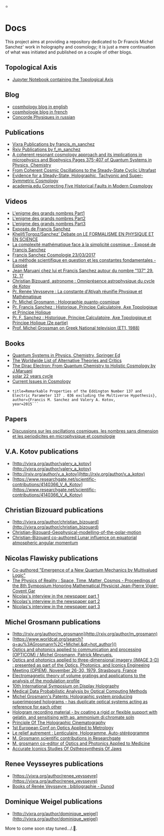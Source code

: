 :star:

# Docs

This project aims at providing a repository dedicated to Dr Francis Michel Sanchez' work in holography and cosmology; it is just a mere continuation of what was initiated and published on a couple of other blogs.

## Topological Axis

* [Jupyter Notebook containing the Topological Axis](https://github.com/LaGuer/Jupyter-Notebook-Practice-Physical-Constants-Ratios/)

## Blog
* [cosmhology blog in english](https://cosmhology.blogspot.com/)
* [cosmhologie blog in french](https://cosmhologie.blogspot.com/)
* [Concorde Physiques in russian ](http://concorde-physiques.blogspot.com/)

## Publications
* [Vixra Publications by francis_m_sanchez](https://vixra.org/author/francis_m_sanchez)
* [Rxiv Publications by f_m_sanchez](http://rxiv.org/author/f_m_sanchez)
* [A coherent resonant cosmology approach and its implications in microphysics and Biophysics Pages 375-407 of Quantum Systems in Physics, Chemistry](https://www.springer.com/fr/book/9783319502540?token=gbgen&wt_mc=GoogleBooks.GoogleBooks.3.EN#)
* [From Coherent Cosmic Oscillations to the Steady-State Cyclic Ultrafast](https://rxiv.org/abs/1401.0228)
* [Evidence for a Steady-State, Holographic, Tachyonic and Super-Symmetric Cosmology](https://www.researchgate.net/publication/267430152_Evidence_for_a_Steady-State_Holographic_Tachyonic_and_Super-Symmetric_Cosmology)
* [academia.edu Correcting Five Historical Faults in Modern Cosmology](https://www.academia.edu/30843365/Correcting_Five_Historical_Faults_in_Modern_Cosmology)

## Videos

* [L'enigme des grands nombres Part1](https://www.youtube.com/watch?v=ev_eIqLtK8s)
* [L'enigme des grands nombres Part2](https://www.youtube.com/watch?v=i4w392nYqns)
* [L'enigme des grands nombres Part3](https://www.youtube.com/watch?v=b4WvI0yVXnE)
* [Exposés de Francis Sanchez](https://www.youtube.com/playlist?list=PLQXUNrzoAeFbmfHo3jgWzzExlVoBn2JUw)
* [Khelif/Torgoz/Sanchez' Debate on LE FORMALISME EN PHYSIQUE ET EN SCIENCE](https://www.youtube.com/watch?v=TEK2hCI2we0)
* [La complexité mathématique face à la simplicité cosmique - Exposé de Francis Sanchez](https://www.youtube.com/watch?v=dyUlUahgHGg)
* [Francis Sanchez Cosmologie 23/03/2017](https://www.youtube.com/watch?v=NmvvIQjxBw8)
* [La méthode scientifique en question et les constantes fondamentales - Exposé](https://www.youtube.com/watch?v=zUt1hxTdiuA)
* [Jean Maruani chez lui et Francis Sanchez autour du nombre "137" 29. 12. 17](https://www.youtube.com/watch?v=05g416VWjnw)
* [Christian Bizouard, astronome : Omniprésence astrophysique du cycle de Kotov](https://www.youtube.com/watch?v=DGeBC73kKvQ)
* [Pr. Renée Veysseyre : La constante d'Atiyah réunifie Physique et Mathématique](https://www.youtube.com/watch?v=mbPpKqakDAU)
* [Pr. Michel Grosmann : Holographie quanto-cosmique](https://www.youtube.com/watch?v=M7bJnekDIt0)
* [Pr. Francis Sanchez : Historique, Principe Calculatoire, Axe Topologique et Principe Holique](https://www.youtube.com/watch?v=IgKSrfsqFEs)
* [Pr. F. Sanchez : Historique, Principe Calculatoire, Axe Topologique et Principe Holique (2e partie)](https://www.youtube.com/watch?v=8A3SmYB53EA)
* [Prof. Michel Grossman on Greek National television (ET1, 1988)](https://www.youtube.com/watch?v=1iSczcUr2Vk)


## Books

* [Quantum Systems in Physics, Chemistry, Springer Ed](https://www.amazon.com/gp/search?index=books&linkCode=qs&keywords=9783319502557)
* [The Worldwide List of Alternative Theories and Critics](https://books.google.com/books?isbn=2902425171)
* [The Dirac Electron: From Quantum Chemistry to Holistic Cosmology by J.Maruani](https://onlinelibrary.wiley.com/doi/abs/10.1002/jccs.201500374#)
* [solar 22 years cycle](https://link.springer.com/article/10.1007%2Fs10509-016-2985-8)
* [Current Issues in Cosmology](https://www.cambridge.org/gb/academic/subjects/physics/cosmology-relativity-and-gravitation/current-issues-cosmology?format=HB&isbn=9780521858984)
* ```@inproceedings{Sanchez2015RemarkablePO,
  title=Remarkable Properties of the Eddington Number 137 and Electric Parameter 137 . 036 excluding the Multiverse Hypothesis},
  author={Francis M. Sanchez and Valery A. Kotov,
  year=2015```
## Papers

* [Discussions sur les oscillations cosmiques, les nombres sans dimension et les periodicites en microphysique et cosmologie](https://lempel.pagesperso-orange.fr/occ_cdf.pdf)

## V.A. Kotov publications

* [http://vixra.org/author/valery_a_kotov](http://vixra.org/author/valery_a_kotov)
* [http://rxiv.org/author/v_a_kotov](http://rxiv.org/author/v_a_kotov)
* [https://www.researchgate.net/scientific-contributions/4140366_V_A_Kotov](https://www.researchgate.net/scientific-contributions/4140366_V_A_Kotov)

## Christian Bizouard publications

* [http://vixra.org/author/christian_bizouard](http://vixra.org/author/christian_bizouard)
* [Christian-Bizouard-Geophysical-modelling-of-the-polar-motion](https://www.amazon.com/Geophysical-Modelling-Gruyter-Studies-Mathematical-ebook/dp/B01N0DUB76)
* [Christian-Bizouard co-authored Lunar influence on equatorial atmospheric angular momentum](https://agupubs.onlinelibrary.wiley.com/doi/full/10.1002/2014JD022240)

## Nicolas Flawisky publications

* [Co-authored "Emergence of a New Quantum Mechanics by Multivalued Logic"](https://www.researchgate.net/publication/260628556_Emergence_of_a_New_Quantum_Mechanics_by_Multivalued_Logic)
* [The Physics of Reality : Space, Time, Matter, Cosmos - Proceedings of the 8th Symposium Honoring Mathematical Physicist Jean-Pierre Vigier; Covent Gar](https://www.amazon.com/Physics-Reality-Proceedings-Mathematical-Jean-Pierre/dp/9814504777)
* [Nicolas's interview in the newspaper part 1](https://raw.githubusercontent.com/cosmhology/docs/master/flawisky/IMG_1471.JPG)
* [Nicolas's interview in the newspaper part 2](https://raw.githubusercontent.com/cosmhology/docs/master/flawisky/IMG_1472.JPG)
* [Nicolas's interview in the newspaper part 3](https://raw.githubusercontent.com/cosmhology/docs/master/flawisky/IMG_1473.JPG)


## Michel Grosmann publications

* [http://rxiv.org/author/m_grosmann](http://rxiv.org/author/m_grosmann)
* [https://www.worldcat.org/search?q=au%3AGrosmann%2C+Michel.&qt=hot_author]()
* [Optics and photonics applied to communication and processing (OPTICOM) / Michel Grosmann, Patrick Meyrueis.](https://www.worldcat.org/title/optics-and-photonics-applied-to-communication-and-processing-opticom-michel-grosmann-patrick-meyrueis/oclc/911811471&referer=brief_results)
* [Optics and photonics applied to three-dimensional imagery (IMAGE 3-D) : presented as part of the Optics, Photonics, and Iconics Engineeing Meeting (OPIEM), November 26-30, 1979, Strasbourg, France](https://www.worldcat.org/title/optics-and-photonics-applied-to-three-dimensional-imagery-image-3-d-presented-as-part-of-the-optics-photonics-and-iconics-engineeing-meeting-opiem-november-26-30-1979-strasbourg-france/oclc/977070333)
* [Electromagnetic theory of volume gratings and applications to the analysis of the modulation profile](https://www.spiedigitallibrary.org/conference-proceedings-of-spie/1600/1/Electromagnetic-theory-of-volume-gratings-and-applications-to-the-analysis/10.1117/12.57792.short?SSO=1)
* [10th International Symposium on Display Holography](http://isdh2015.ifmo.ru/commitees.html)
* [Medical Data Probabilistic Analysis by Optical Computing Methods](https://core.ac.uk/display/25543226)
* [Michel Grosmann's Patents: Holographic system producing superimposed holograms - has duplicate optical systems acting as reference for each other](https://patents.google.com/patent/FR2527800A1/en)
* [Hologram recording material - by coating a rigid or flexible support with gelatin, and sensitising with aq. ammonium di:chromate soln](https://patents.google.com/patent/FR2492997A1/en)
* [Principle Of The Holographic Cinematography](http://spie.org/Publications/Proceedings/Paper/10.1117/12.956185)
* [1st European Conf on Optics Applied to Metrology](http://spie.org/Publications/Proceedings/Volume/0136)
* [Le relief autrement : Lenticulaire, Hologramme, Auto-stéréogramme](https://www.image-en-relief.org/stereo/comprendre/technique-informatique/60-lenticulaire-hologramme-autostereogramme)
* [M. Grosmann scientific contributions in Researchgate](https://www.researchgate.net/scientific-contributions/2004655194_M_Grosmann)
* [M. grosmann co-editor of Optics and Photonics Applied to Medicine](http://spie.org/Publications/Proceedings/Volume/0211)
* [Accurate Iconics Studies Of Ostheosynthesis Of Jaws](https://www.spiedigitallibrary.org/conference-proceedings-of-spie/0211/0000/Accurate-Iconics-Studies-Of-Ostheosynthesis-Of-Jaws/10.1117/12.958356.short)

## Renee Veysseyres publications

* [https://vixra.org/author/renee_veysseyre](https://vixra.org/author/renee_veysseyre)
* [Books of Renée Veysseyre : bibliographie - Dunod](https://www.dunod.com/livres-renee-veysseyre)

## Dominique Weigel publications

* [http://vixra.org/author/dominique_weigel](http://vixra.org/author/dominique_weigel)

More to come soon stay tuned.../.:stars:.
